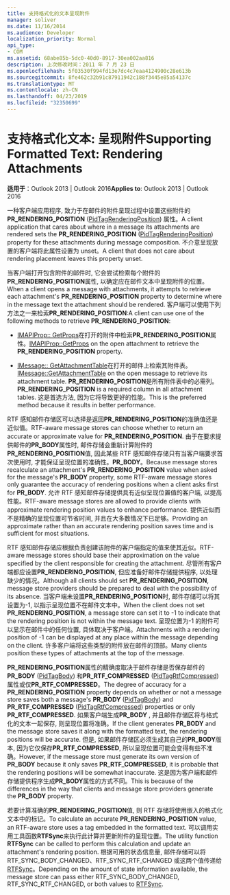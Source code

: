 ```yaml
---
title: 支持格式化的文本呈现附件
manager: soliver
ms.date: 11/16/2014
ms.audience: Developer
localization_priority: Normal
api_type:
- COM
ms.assetid: 68abe85b-5dc0-40d0-8917-30ea002aa816
description: 上次修改时间：2011 年 7 月 23 日
ms.openlocfilehash: 5f03530f994fd13e7dc4c7eaa4124900c28e613b
ms.sourcegitcommit: 8fe462c32b91c87911942c188f3445e85a54137c
ms.translationtype: MT
ms.contentlocale: zh-CN
ms.lasthandoff: 04/23/2019
ms.locfileid: "32350699"
---
```

# <a name="supporting-formatted-text-rendering-attachments"></a><span data-ttu-id="d700e-103">支持格式化文本: 呈现附件</span><span class="sxs-lookup"><span data-stu-id="d700e-103">Supporting Formatted Text: Rendering Attachments</span></span>

  
  
<span data-ttu-id="d700e-104">**适用于**：Outlook 2013 | Outlook 2016</span><span class="sxs-lookup"><span data-stu-id="d700e-104">**Applies to**: Outlook 2013 | Outlook 2016</span></span> 
  
<span data-ttu-id="d700e-105">一种客户端应用程序, 致力于在邮件的附件呈现过程中设置这些附件的**PR_RENDERING_POSITION** ([PidTagRenderingPosition](pidtagrenderingposition-canonical-property.md)) 属性。</span><span class="sxs-lookup"><span data-stu-id="d700e-105">A client application that cares about where in a message its attachments are rendered sets the **PR_RENDERING_POSITION** ([PidTagRenderingPosition](pidtagrenderingposition-canonical-property.md)) property for these attachments during message composition.</span></span> <span data-ttu-id="d700e-106">不介意呈现放置的客户端将此属性设置为 unset。</span><span class="sxs-lookup"><span data-stu-id="d700e-106">A client that does not care about rendering placement leaves this property unset.</span></span>
  
<span data-ttu-id="d700e-107">当客户端打开包含附件的邮件时, 它会尝试检索每个附件的**PR_RENDERING_POSITION**属性, 以确定应在邮件文本中呈现附件的位置。</span><span class="sxs-lookup"><span data-stu-id="d700e-107">When a client opens a message with attachments, it attempts to retrieve each attachment's **PR_RENDERING_POSITION** property to determine where in the message text the attachment should be rendered.</span></span> <span data-ttu-id="d700e-108">客户端可以使用下列方法之一来检索**PR_RENDERING_POSITION**:</span><span class="sxs-lookup"><span data-stu-id="d700e-108">A client can use one of the following methods to retrieve **PR_RENDERING_POSITION**:</span></span>
  
- <span data-ttu-id="d700e-109">[IMAPIProp:: GetProps](imapiprop-getprops.md)在打开的附件中检索**PR_RENDERING_POSITION**属性。</span><span class="sxs-lookup"><span data-stu-id="d700e-109">[IMAPIProp::GetProps](imapiprop-getprops.md) on the open attachment to retrieve the **PR_RENDERING_POSITION** property.</span></span> 
    
- <span data-ttu-id="d700e-110">[IMessage:: GetAttachmentTable](imessage-getattachmenttable.md)在打开的邮件上检索其附件表。</span><span class="sxs-lookup"><span data-stu-id="d700e-110">[IMessage::GetAttachmentTable](imessage-getattachmenttable.md) on the open message to retrieve its attachment table.</span></span> <span data-ttu-id="d700e-111">**PR_RENDERING_POSITION**是所有附件表中的必需列。</span><span class="sxs-lookup"><span data-stu-id="d700e-111">**PR_RENDERING_POSITION** is a required column in all attachment tables.</span></span> <span data-ttu-id="d700e-112">这是首选方法, 因为它将导致更好的性能。</span><span class="sxs-lookup"><span data-stu-id="d700e-112">This is the preferred method because it results in better performance.</span></span> 
    
<span data-ttu-id="d700e-113">RTF 感知邮件存储区可以选择是返回**PR_RENDERING_POSITION**的准确值还是近似值。</span><span class="sxs-lookup"><span data-stu-id="d700e-113">RTF-aware message stores can choose whether to return an accurate or approximate value for **PR_RENDERING_POSITION**.</span></span> <span data-ttu-id="d700e-114">由于在要求提供邮件的**PR_BODY**属性时, 邮件存储会重新计算附件的**PR_RENDERING_POSITION**值, 因此某些 RTF 感知邮件存储只有当客户端要求首次使用时, 才能保证呈现位置的准确性。**PR_BODY**。</span><span class="sxs-lookup"><span data-stu-id="d700e-114">Because message stores recalculate an attachment's **PR_RENDERING_POSITION** value when asked for the message's **PR_BODY** property, some RTF-aware message stores only guarantee the accuracy of rendering positions when a client asks first for **PR_BODY**.</span></span> <span data-ttu-id="d700e-115">允许 RTF 感知邮件存储提供具有近似呈现位置值的客户端, 以提高性能。</span><span class="sxs-lookup"><span data-stu-id="d700e-115">RTF-aware message stores are allowed to provide clients with approximate rendering position values to enhance performance.</span></span> <span data-ttu-id="d700e-116">提供近似而不是精确的呈现位置可节省时间, 并且在大多数情况下已足够。</span><span class="sxs-lookup"><span data-stu-id="d700e-116">Providing an approximate rather than an accurate rendering position saves time and is sufficient for most situations.</span></span> 
  
<span data-ttu-id="d700e-117">RTF 感知邮件存储应根据负责创建该附件的客户端指定的值来使其近似。</span><span class="sxs-lookup"><span data-stu-id="d700e-117">RTF-aware message stores should base their approximation on the value specified by the client responsible for creating the attachment.</span></span> <span data-ttu-id="d700e-118">尽管所有客户端都应设置**PR_RENDERING_POSITION**, 但应准备好邮件存储提供程序, 以处理缺少的情况。</span><span class="sxs-lookup"><span data-stu-id="d700e-118">Although all clients should set **PR_RENDERING_POSITION**, message store providers should be prepared to deal with the possibility of its absence.</span></span> <span data-ttu-id="d700e-119">当客户端未设置**PR_RENDERING_POSITION**时, 邮件存储可以将其设置为-1, 以指示呈现位置不在邮件文本中。</span><span class="sxs-lookup"><span data-stu-id="d700e-119">When the client does not set **PR_RENDERING_POSITION**, a message store can set it to -1 to indicate that the rendering position is not within the message text.</span></span> <span data-ttu-id="d700e-120">呈现位置为-1 的附件可以显示在邮件中的任何位置, 具体取决于客户端。</span><span class="sxs-lookup"><span data-stu-id="d700e-120">Attachments with a rendering position of -1 can be displayed at any place within the message depending on the client.</span></span> <span data-ttu-id="d700e-121">许多客户端将这些类型的附件放在邮件的顶部。</span><span class="sxs-lookup"><span data-stu-id="d700e-121">Many clients position these types of attachments at the top of the message.</span></span>
  
<span data-ttu-id="d700e-122">**PR_RENDERING_POSITION**属性的精确度取决于邮件存储是否保存邮件的**PR_BODY** ([PidTagBody](pidtagbody-canonical-property.md)) 和**PR_RTF_COMPRESSED** ([PidTagRtfCompressed](pidtagrtfcompressed-canonical-property.md)) 属性或仅**PR_RTF_COMPRESSED**。</span><span class="sxs-lookup"><span data-stu-id="d700e-122">The degree of accuracy for a **PR_RENDERING_POSITION** property depends on whether or not a message store saves both a message's **PR_BODY** ([PidTagBody](pidtagbody-canonical-property.md)) and **PR_RTF_COMPRESSED** ([PidTagRtfCompressed](pidtagrtfcompressed-canonical-property.md)) properties or only **PR_RTF_COMPRESSED**.</span></span> <span data-ttu-id="d700e-123">如果客户端生成**PR_BODY** , 并且邮件存储区将与格式化的文本一起保存, 则呈现位置将准确。</span><span class="sxs-lookup"><span data-stu-id="d700e-123">If the client generates **PR_BODY** and the message store saves it along with the formatted text, the rendering positions will be accurate.</span></span> <span data-ttu-id="d700e-124">但是, 如果邮件存储区必须生成其自己的**PR_BODY**版本, 因为它仅保存**PR_RTF_COMPRESSED**, 所以呈现位置可能会变得有些不准确。</span><span class="sxs-lookup"><span data-stu-id="d700e-124">However, if the message store must generate its own version of **PR_BODY** because it only saves **PR_RTF_COMPRESSED**, it is probable that the rendering positions will be somewhat inaccurate.</span></span> <span data-ttu-id="d700e-125">这是因为客户端和邮件存储提供程序生成**PR_BODY**属性的方式不同。</span><span class="sxs-lookup"><span data-stu-id="d700e-125">This is because of the differences in the way that clients and message store providers generate the **PR_BODY** property.</span></span> 
  
<span data-ttu-id="d700e-126">若要计算准确的**PR_RENDERING_POSITION**值, 则 RTF 存储将使用嵌入的格式化文本中的标记。</span><span class="sxs-lookup"><span data-stu-id="d700e-126">To calculate an accurate **PR_RENDERING_POSITION** value, an RTF-aware store uses a tag embedded in the formatted text.</span></span> <span data-ttu-id="d700e-127">可以调用实用工具函数**RTFSync**来执行此计算并更新附件的呈现位置。</span><span class="sxs-lookup"><span data-stu-id="d700e-127">The utility function **RTFSync** can be called to perform this calculation and update an attachment's rendering position.</span></span> <span data-ttu-id="d700e-128">根据可用的状态信息量, 邮件存储可以将 RTF_SYNC_BODY_CHANGED、RTF_SYNC_RTF_CHANGED 或这两个值传递给[RTFSync](rtfsync.md)。</span><span class="sxs-lookup"><span data-stu-id="d700e-128">Depending on the amount of state information available, the message store can pass either RTF_SYNC_BODY_CHANGED, RTF_SYNC_RTF_CHANGED, or both values to [RTFSync](rtfsync.md).</span></span>
  

